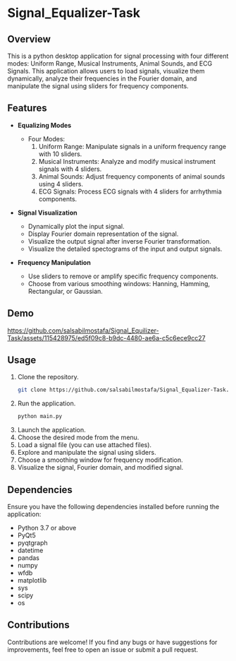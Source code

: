 # Signal_Equalizer-Task

## Overview
This is a python desktop application for signal processing with four different modes: Uniform Range, Musical Instruments, Animal Sounds, and ECG Signals. This application allows users to load signals, visualize them dynamically, analyze their frequencies in the Fourier domain, and manipulate the signal using sliders for frequency components.
## Features
- **Equalizing Modes**
  - Four Modes:
    1. Uniform Range: Manipulate signals in a uniform frequency range with 10 sliders.
    2. Musical Instruments: Analyze and modify musical instrument signals with 4 sliders.
    3. Animal Sounds: Adjust frequency components of animal sounds using 4 sliders.
    4. ECG Signals: Process ECG signals with 4 sliders for arrhythmia components.

- **Signal Visualization**
  - Dynamically plot the input signal.
  - Display Fourier domain representation of the signal.
  - Visualize the output signal after inverse Fourier transformation.
  - Visualize the detailed spectograms of the input and output signals.

- **Frequency Manipulation**
  - Use sliders to remove or amplify specific frequency components.
  - Choose from various smoothing windows: Hanning, Hamming, Rectangular, or Gaussian.


## Demo


https://github.com/salsabilmostafa/Signal_Equilizer-Task/assets/115428975/ed5f09c8-b9dc-4480-ae6a-c5c6ece9cc27


## Usage
1. Clone the repository.
    ```bash
    git clone https://github.com/salsabilmostafa/Signal_Equalizer-Task.git
    ```
2. Run the application.
    ```bash
    python main.py
    ```
3. Launch the application.
4. Choose the desired mode from the menu.
5. Load a signal file (you can use attached files).
6. Explore and manipulate the signal using sliders.
7. Choose a smoothing window for frequency modification.
8. Visualize the signal, Fourier domain, and modified signal.

## Dependencies
Ensure you have the following dependencies installed before running the application:
- Python 3.7 or above
- PyQt5
- pyqtgraph
- datetime
- pandas
- numpy
- wfdb
- matplotlib
- sys
- scipy
- os

## Contributions
Contributions are welcome! If you find any bugs or have suggestions for improvements, feel free to open an issue or submit a pull request.
